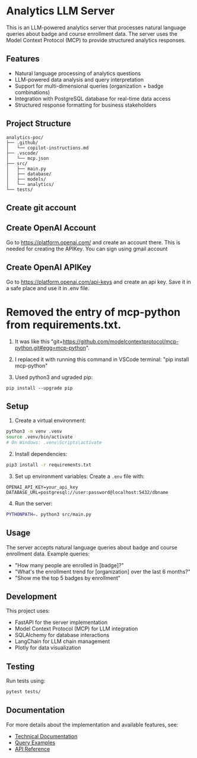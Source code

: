 # Analytics LLM Server

This is an LLM-powered analytics server that processes natural language queries about badge and course enrollment data. The server uses the Model Context Protocol (MCP) to provide structured analytics responses.

## Features

- Natural language processing of analytics questions
- LLM-powered data analysis and query interpretation
- Support for multi-dimensional queries (organization + badge combinations)
- Integration with PostgreSQL database for real-time data access
- Structured response formatting for business stakeholders

## Project Structure

```
analytics-poc/
├── .github/
│   └── copilot-instructions.md
├── .vscode/
│   └── mcp.json
├── src/
│   ├── main.py
│   ├── database/
│   ├── models/
│   └── analytics/
└── tests/
```

## Create git account

## Create OpenAI Account

Go to https://platform.openai.com/ and create an account there. This is needed for creating the APIKey. You can sign using gmail account

## Create OpenAI APIKey

Go to https://platform.openai.com/api-keys and create an api key. Save it in a safe place and use it in .env file.

# Removed the entry of mcp-python from requirements.txt.

1. It was like this "git+https://github.com/modelcontextprotocol/mcp-python.git#egg=mcp-python".

2. I replaced it with running this command in VSCode terminal: "pip install mcp-python"

3. Used python3 and ugraded pip:

```
pip install --upgrade pip
```

## Setup

1. Create a virtual environment:

```bash
python3 -m venv .venv
source .venv/bin/activate
# On Windows: .venv\Scripts\activate
```

2. Install dependencies:

```bash
pip3 install -r requirements.txt
```

3. Set up environment variables:
   Create a `.env` file with:

```
OPENAI_API_KEY=your_api_key
DATABASE_URL=postgresql://user:password@localhost:5432/dbname
```

4. Run the server:

```bash
PYTHONPATH=. python3 src/main.py
```

## Usage

The server accepts natural language queries about badge and course enrollment data. Example queries:

- "How many people are enrolled in [badge]?"
- "What's the enrollment trend for [organization] over the last 6 months?"
- "Show me the top 5 badges by enrollment"

## Development

This project uses:

- FastAPI for the server implementation
- Model Context Protocol (MCP) for LLM integration
- SQLAlchemy for database interactions
- LangChain for LLM chain management
- Plotly for data visualization

## Testing

Run tests using:

```bash
pytest tests/
```

## Documentation

For more details about the implementation and available features, see:

- [Technical Documentation](docs/technical_documentation.md)
- [Query Examples](docs/query_examples.md)
- [API Reference](docs/api_reference.md)
